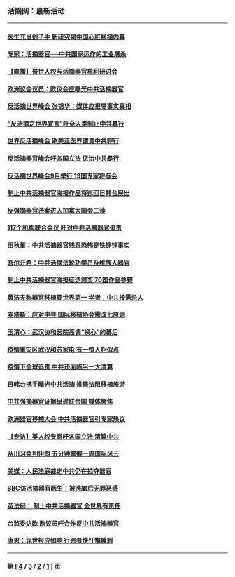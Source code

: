 ### 活摘网：最新活动
---
#### [医生充当刽子手 新研究揭中国心脏移植内幕](../../pages/nf5883/n13772291.md?08230430) 
#### [专家：活摘器官──中共国家运作的工业屠杀](../../pages/nf5883/n13761178.md?08230430) 
#### [【直播】普世人权与活摘器官牟利研讨会](../../pages/nf5883/n13425146.md?08230430) 
#### [欧洲议会议员：欧议会应曝光中共活摘器官](../../pages/nf5883/n13336571.md?08230430) 
#### [反活摘世界峰会 张锦华：媒体应报导事实真相](../../pages/nf5883/n13278502.md?08230430) 
#### [“反活摘之世界宣言”吁全人类制止中共暴行](../../pages/nf5883/n13259730.md?08230430) 
#### [世界反活摘峰会 欧美亚医界谴责中共罪行](../../pages/nf5883/n13253550.md?08230430) 
#### [反活摘器官峰会吁各国立法 惩治中共暴行](../../pages/nf5883/n13245052.md?08230430) 
#### [反活摘世界峰会9月举行 19国专家将与会](../../pages/nf5883/n13201492.md?08230430) 
#### [制止中共活摘器官海报作品将巡回日韩台展出](../../pages/nf5883/n13177791.md?08230430) 
#### [反强摘器官法案进入加拿大国会二读](../../pages/nf5883/n13033450.md?08230430) 
#### [117个机构联合会议 吁对中共活摘器官追责](../../pages/nf5883/n12775087.md?08230430) 
#### [田秋堇：中共活摘器官残忍恐怖是铁铮铮事实](../../pages/nf5883/n12702148.md?08230430) 
#### [吾尔开希：中共活摘法轮功学员及维族人器官](../../pages/nf5883/n12693197.md?08230430) 
#### [制止中共活摘器官海报征选颁奖 70国作品参赛](../../pages/nf5883/n12692050.md?08230430) 
#### [黄洁夫称器官移植要世界第一 学者：中共按需杀人](../../pages/nf5883/n12572329.md?08230430) 
#### [麦塔斯：应对中共 国际移植协会需改七原则](../../pages/nf5883/n12514711.md?08230430) 
#### [玉清心：武汉协和医院高调“换心”的幕后](../../pages/nf5883/n12298730.md?08230430) 
#### [疫情重灾区武汉和苏家屯 有一惊人相似点](../../pages/nf5883/n12150824.md?08230430) 
#### [疫情下全球追责 中共还面临另一大清算](../../pages/nf5883/n12070397.md?08230430) 
#### [日韩台携手曝光中共活摘 推修法阻移植旅游](../../pages/nf5883/n11712046.md?08230430) 
#### [中共强摘器官证据呈递联合国 媒体聚焦](../../pages/nf5883/n11546426.md?08230430) 
#### [欧洲器官移植大会 中共活摘器官引专家热议](../../pages/nf5883/n11539095.md?08230430) 
#### [【专访】英人权专家吁各国立法 清算中共](../../pages/nf5883/n11367315.md?08230430) 
#### [从川习会到伊朗 五分钟掌握一周国际风云](../../pages/nf5883/n11338520.md?08230430) 
#### [美媒：人民法庭裁定中共仍在掠夺器官](../../pages/nf5883/n11334897.md?08230430) 
#### [BBC访活摘器官医生：被洗脑后无罪恶感](../../pages/nf5883/n11335935.md?08230430) 
#### [英法庭： 制止中共活摘器官 全世界有责任](../../pages/nf5883/n11330691.md?08230430) 
#### [台监委访欧 欧议员吁合作反中共活摘器官](../../pages/nf5883/n11109190.md?08230430) 
#### [唐恩：现世报应如响 行恶者快忏悔赎罪](../../pages/nf5883/n11104016.md?08230430) 

---
#### 第 [ [4](./4.md?08230430) / [3](./3.md?08230430) / [2](./2.md?08230430) / [1](./1.md?08230430) ] 页
